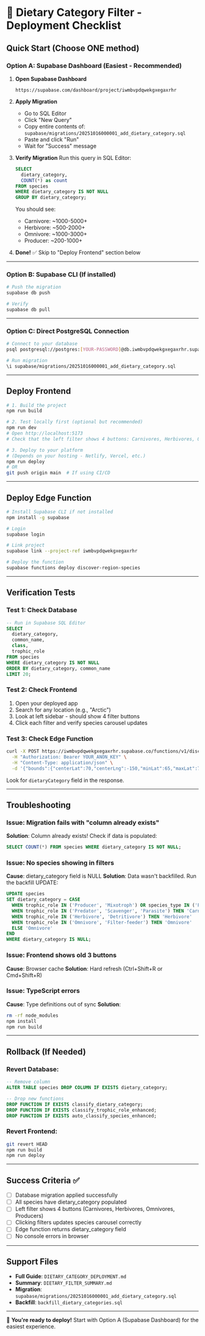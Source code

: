 # 🚀 Dietary Category Filter - Deployment Checklist

## Quick Start (Choose ONE method)

### Option A: Supabase Dashboard (Easiest - Recommended)

1. **Open Supabase Dashboard**
   ```
   https://supabase.com/dashboard/project/iwmbvpdqwekgxegaxrhr
   ```

2. **Apply Migration**
   - Go to SQL Editor
   - Click "New Query"
   - Copy entire contents of: `supabase/migrations/20251016000001_add_dietary_category.sql`
   - Paste and click "Run"
   - Wait for "Success" message

3. **Verify Migration**
   Run this query in SQL Editor:
   ```sql
   SELECT
     dietary_category,
     COUNT(*) as count
   FROM species
   WHERE dietary_category IS NOT NULL
   GROUP BY dietary_category;
   ```

   You should see:
   - Carnivore: ~1000-5000+
   - Herbivore: ~500-2000+
   - Omnivore: ~1000-3000+
   - Producer: ~200-1000+

4. **Done!** ✅ Skip to "Deploy Frontend" section below

---

### Option B: Supabase CLI (If installed)

```bash
# Push the migration
supabase db push

# Verify
supabase db pull
```

---

### Option C: Direct PostgreSQL Connection

```bash
# Connect to your database
psql postgresql://postgres:[YOUR-PASSWORD]@db.iwmbvpdqwekgxegaxrhr.supabase.co:5432/postgres

# Run migration
\i supabase/migrations/20251016000001_add_dietary_category.sql
```

---

## Deploy Frontend

```bash
# 1. Build the project
npm run build

# 2. Test locally first (optional but recommended)
npm run dev
# Open http://localhost:5173
# Check that the left filter shows 4 buttons: Carnivores, Herbivores, Omnivores, Producers

# 3. Deploy to your platform
# (Depends on your hosting - Netlify, Vercel, etc.)
npm run deploy
# OR
git push origin main  # If using CI/CD
```

---

## Deploy Edge Function

```bash
# Install Supabase CLI if not installed
npm install -g supabase

# Login
supabase login

# Link project
supabase link --project-ref iwmbvpdqwekgxegaxrhr

# Deploy the function
supabase functions deploy discover-region-species
```

---

## Verification Tests

### Test 1: Check Database
```sql
-- Run in Supabase SQL Editor
SELECT
  dietary_category,
  common_name,
  class,
  trophic_role
FROM species
WHERE dietary_category IS NOT NULL
ORDER BY dietary_category, common_name
LIMIT 20;
```

### Test 2: Check Frontend
1. Open your deployed app
2. Search for any location (e.g., "Arctic")
3. Look at left sidebar - should show 4 filter buttons
4. Click each filter and verify species carousel updates

### Test 3: Check Edge Function
```bash
curl -X POST https://iwmbvpdqwekgxegaxrhr.supabase.co/functions/v1/discover-region-species \
  -H "Authorization: Bearer YOUR_ANON_KEY" \
  -H "Content-Type: application/json" \
  -d '{"bounds":{"centerLat":70,"centerLng":-150,"minLat":65,"maxLat":75,"minLng":-160,"maxLng":-140},"regionName":"Arctic","limit":5}'
```

Look for `dietaryCategory` field in the response.

---

## Troubleshooting

### Issue: Migration fails with "column already exists"
**Solution**: Column already exists! Check if data is populated:
```sql
SELECT COUNT(*) FROM species WHERE dietary_category IS NOT NULL;
```

### Issue: No species showing in filters
**Cause**: dietary_category field is NULL
**Solution**: Data wasn't backfilled. Run the backfill UPDATE:
```sql
UPDATE species
SET dietary_category = CASE
  WHEN trophic_role IN ('Producer', 'Mixotroph') OR species_type IN ('Plant', 'Coral') THEN 'Producer'
  WHEN trophic_role IN ('Predator', 'Scavenger', 'Parasite') THEN 'Carnivore'
  WHEN trophic_role IN ('Herbivore', 'Detritivore') THEN 'Herbivore'
  WHEN trophic_role IN ('Omnivore', 'Filter-feeder') THEN 'Omnivore'
  ELSE 'Omnivore'
END
WHERE dietary_category IS NULL;
```

### Issue: Frontend shows old 3 buttons
**Cause**: Browser cache
**Solution**: Hard refresh (Ctrl+Shift+R or Cmd+Shift+R)

### Issue: TypeScript errors
**Cause**: Type definitions out of sync
**Solution**:
```bash
rm -rf node_modules
npm install
npm run build
```

---

## Rollback (If Needed)

### Revert Database:
```sql
-- Remove column
ALTER TABLE species DROP COLUMN IF EXISTS dietary_category;

-- Drop new functions
DROP FUNCTION IF EXISTS classify_dietary_category;
DROP FUNCTION IF EXISTS classify_trophic_role_enhanced;
DROP FUNCTION IF EXISTS auto_classify_species_enhanced;
```

### Revert Frontend:
```bash
git revert HEAD
npm run build
npm run deploy
```

---

## Success Criteria ✅

- [ ] Database migration applied successfully
- [ ] All species have dietary_category populated
- [ ] Left filter shows 4 buttons (Carnivores, Herbivores, Omnivores, Producers)
- [ ] Clicking filters updates species carousel correctly
- [ ] Edge function returns dietary_category field
- [ ] No console errors in browser

---

## Support Files

- **Full Guide**: `DIETARY_CATEGORY_DEPLOYMENT.md`
- **Summary**: `DIETARY_FILTER_SUMMARY.md`
- **Migration**: `supabase/migrations/20251016000001_add_dietary_category.sql`
- **Backfill**: `backfill_dietary_categories.sql`

---

🎉 **You're ready to deploy!** Start with Option A (Supabase Dashboard) for the easiest experience.
